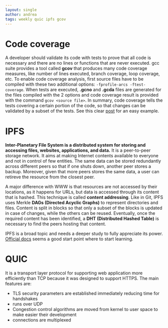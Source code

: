 ```yaml
---
layout: single
author: andrea
tags: weekly quic ipfs gcov
---
```


# Code coverage
A developer should validate its code with tests to prove that all code is necessary and there are no lines or functions that are never executed. gcc suite provides a tool called **gcov** that produces many code coverage measures, like number of lines executed, branch coverage, loop coverage, etc. To enable code coverage analysis, first source files have to be compiled with these two additional options: `-fprofile-arcs -ftest-coverage`. When tests are executed, __.gcno__ and __.gcda__ files are generated for the files compiled with the 2 options and code coverage result is provided with the command `gcov <source file>`. In summary, code coverage tells the tests covering a certain portion of the code, so that changes can be validated by a subset of the tests. See this clear [post](https://www.linuxtoday.com/blog/analyzing-code-coverage-with-gcov/) for an easy example.

# IPFS
__Inter-Planetary File System is a distributed system for storing and accessing files, websites, applications, and data.__ It is a peer-to-peer storage network. It aims at making Internet contents available to everyone and not in control of few entities. The same data can be stored redundantly across different peers so that if one shuts down, another peer stores a backup. Moreover, given that more peers stores the same data, a user can retireve the resource from the closest peer.

A major difference with WWW is that resources are not accessed by their locations, as it happens for URLs, but data is accessed through its content that is hashed. This technique is called **content addressing**. Like in Git, IPFS uses Merkle **DAGs (Directed Acyclic Graphs)** to represent directories and files. Content is split in blocks so that only a subset of the blocks is updated in case of changes, while the others can be reused. Eventually, once the required content has been identified, a **DHT (Distributed Hashed Table)** is necessary to find the peers hosting that content.

IPFS is a broad topic and needs a deeper study to fully appreciate its power. [Official docs](https://docs.ipfs.io/) seems a good start point where to start learning.

# QUIC
It is a transport layer protocol for supporting web application more efficiently than TCP because it was designed to support HTTPS. The main features are:
- TLS security parameters are established immediately reducing time for handshakes
- runs over UDP
- Congestion control algorithms are moved from kernel to user space to make easier their development
- connections are multiplexed
